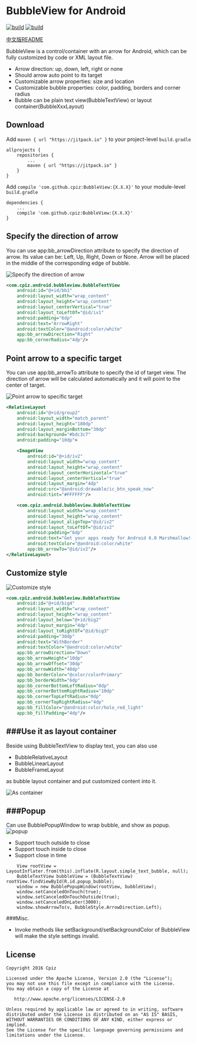 # BubbleView for Android

[![build](https://travis-ci.org/cpiz/BubbleView.svg?branch=master)](https://travis-ci.org/cpiz/BubbleView) [![build](https://jitpack.io/v/cpiz/BubbleView.svg)](https://jitpack.io/#cpiz/BubbleView)


[中文版README](README_CN.md)

BubbleView is a control/container with an arrow for Android, which can be fully customized by code or XML layout file.

* Arrow direction: up, down, left, right or none
* Should arrow auto point to its target
* Customizable arrow properties: size and location
* Customizable bubble properties: color, padding, borders and corner radius
* Bubble can be plain text view(BubbleTextView) or layout container(BubbleXxxLayout)

Download
--------
Add `maven { url "https://jitpack.io" }` to your project-level `build.gradle`
```
allprojects {
    repositories {
        ...
        maven { url "https://jitpack.io" }
    }
}
```

Add `compile 'com.github.cpiz:BubbleView:{X.X.X}'` to your module-level `build.gradle`
```
dependencies {
    ...
    compile 'com.github.cpiz:BubbleView:{X.X.X}'
}
```

Specify the direction of arrow
--------
You can use app:bb_arrowDirection attribute to specify the direction of arrow. Its value can be: Left, Up, Right, Down or None. Arrow will be placed in the middle of the corresponding edge of bubble.

![Specify the direction of arrow](./screenshots/1.png)

```XML
<com.cpiz.android.bubbleview.BubbleTextView
    android:id="@+id/bb1"
    android:layout_width="wrap_content"
    android:layout_height="wrap_content"
    android:layout_centerVertical="true"
    android:layout_toLeftOf="@id/iv1"
    android:padding="6dp"
    android:text="ArrowRight"
    android:textColor="@android:color/white"
    app:bb_arrowDirection="Right"
    app:bb_cornerRadius="4dp"/>
```

Point arrow to a specific target
-------
You can use app:bb_arrowTo attribute to specify the id of target view. The direction of arrow will be calculated automatically and it will point to the center of target.

![Point arrow to specific target](screenshots/2.png)

```XML
<RelativeLayout
    android:id="@+id/group2"
    android:layout_width="match_parent"
    android:layout_height="180dp"
    android:layout_marginBottom="30dp"
    android:background="#bdc3c7"
    android:padding="10dp">

    <ImageView
        android:id="@+id/iv2"
        android:layout_width="wrap_content"
        android:layout_height="wrap_content"
        android:layout_centerHorizontal="true"
        android:layout_centerVertical="true"
        android:layout_margin="4dp"
        android:src="@android:drawable/ic_btn_speak_now"
        android:tint="#FFFFFF"/>

    <com.cpiz.android.bubbleview.BubbleTextView
        android:layout_width="wrap_content"
        android:layout_height="wrap_content"
        android:layout_alignTop="@id/iv2"
        android:layout_toLeftOf="@id/iv2"
        android:padding="6dp"
        android:text="Get your apps ready for Android 6.0 Marshmallow! "
        android:textColor="@android:color/white"
        app:bb_arrowTo="@id/iv2"/>
</RelativeLayout>
```

Customize style
-------
![Customize style](./screenshots/3.png)

```XML
<com.cpiz.android.bubbleview.BubbleTextView
    android:id="@+id/big4"
    android:layout_width="wrap_content"
    android:layout_height="wrap_content"
    android:layout_below="@+id/big2"
    android:layout_margin="4dp"
    android:layout_toRightOf="@id/big3"
    android:padding="30dp"
    android:text="WithBorder"
    android:textColor="@android:color/white"
    app:bb_arrowDirection="Down"
    app:bb_arrowHeight="10dp"
    app:bb_arrowOffset="30dp"
    app:bb_arrowWidth="40dp"
    app:bb_borderColor="@color/colorPrimary"
    app:bb_borderWidth="6dp"
    app:bb_cornerBottomLeftRadius="0dp"
    app:bb_cornerBottomRightRadius="10dp"
    app:bb_cornerTopLeftRadius="0dp"
    app:bb_cornerTopRightRadius="4dp"
    app:bb_fillColor="@android:color/holo_red_light"
    app:bb_fillPadding="4dp"/>
```

###Use it as layout container
--------
Beside using BubbleTextView to display text, you can also use

* BubbleRelativeLayout
* BubbleLinearLayout
* BubbleFrameLayout

as bubble layout container and put customized content into it.

![As container](./screenshots/4.png)

###Popup
--------
Can use BubblePopupWindow to wrap bubble, and show as popup.
![popup](./screenshots/5.gif)

* Support touch outside to close
* Support touch inside to close
* Support close in time

```
    View rootView = LayoutInflater.from(this).inflate(R.layout.simple_text_bubble, null);
    BubbleTextView bubbleView = (BubbleTextView) rootView.findViewById(R.id.popup_bubble);
    window = new BubblePopupWindow(rootView, bubbleView);
    window.setCanceledOnTouch(true);
    window.setCanceledOnTouchOutside(true);
    window.setCanceledOnLater(3000);
    window.showArrowTo(v, BubbleStyle.ArrowDirection.Left);
```

###Misc.

* Invoke methods like setBackground/setBackgroundColor of BubbleView will make the style settings invalid.

License
-------
	Copyright 2016 Cpiz

    Licensed under the Apache License, Version 2.0 (the "License");
    you may not use this file except in compliance with the License.
    You may obtain a copy of the License at

       http://www.apache.org/licenses/LICENSE-2.0

    Unless required by applicable law or agreed to in writing, software
    distributed under the License is distributed on an "AS IS" BASIS,
    WITHOUT WARRANTIES OR CONDITIONS OF ANY KIND, either express or implied.
    See the License for the specific language governing permissions and
    limitations under the License.